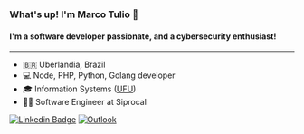 ### What's up! I'm Marco Tulio 👋

#### I'm a software developer passionate, and a cybersecurity enthusiast!
---

- 🇧🇷 Uberlandia, Brazil
- 💻 Node, PHP, Python, Golang developer
- 🎓 Information Systems ([UFU](https://ufu.br))
- 👨‍💻 Software Engineer at Siprocal

[![Linkedin Badge](https://img.shields.io/badge/-LinkedIn-blue?style=flat&logo=Linkedin&logoColor=white&link=https://www.linkedin.com/in/marcotuliocnd/)](https://www.linkedin.com/in/marcotuliocnd/)
[![Outlook](https://img.shields.io/badge/-Outlook-blue?style=flat&logo=microsoft-outlook&logoColor=white&link=mailto:marcotuliocandeo@outlook.com)](mailto:marcotuliocandeo@outlook.com)

